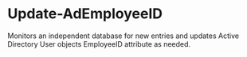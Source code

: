 # Update-AdEmployeeID
Monitors an independent database for new entries and updates Active Directory User objects EmployeeID attribute as needed.